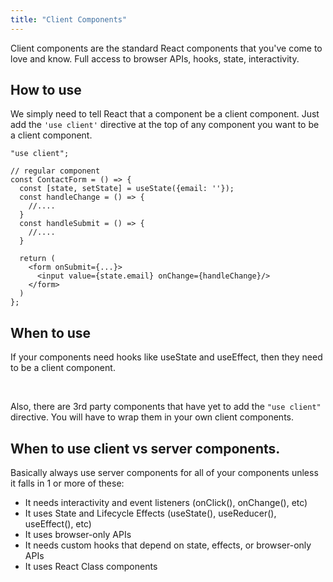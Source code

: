```yaml
---
title: "Client Components"
---
```


Client components are the standard React components that you've come to love and know. Full access to browser APIs, hooks, state, interactivity.

## How to use

We simply need to tell React that a component be a client component. Just add the `'use client'` directive at the top of any component you want to be a client component.

```tsx
"use client";

// regular component
const ContactForm = () => {
  const [state, setState] = useState({email: ''});
  const handleChange = () => {
    //....
  }
  const handleSubmit = () => {
    //....
  }

  return (
    <form onSubmit={...}>
      <input value={state.email} onChange={handleChange}/>
    </form>
  )
};
```

## When to use

If your components need hooks like useState and useEffect, then they need to be a client component.

<br>

Also, there are 3rd party components that have yet to add the `"use client"` directive. You will have to wrap them in your own client components.

## When to use client vs server components.

Basically always use server components for all of your components unless it falls in 1 or more of these:

- It needs interactivity and event listeners (onClick(), onChange(), etc)
- It uses State and Lifecycle Effects (useState(), useReducer(), useEffect(), etc)
- It uses browser-only APIs
- It needs custom hooks that depend on state, effects, or browser-only APIs
- It uses React Class components
